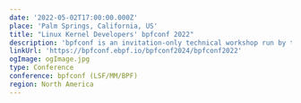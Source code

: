 ```yaml
---
date: '2022-05-02T17:00:00.000Z'
place: 'Palm Springs, California, US'
title: "Linux Kernel Developers' bpfconf 2022"
description: 'bpfconf is an invitation-only technical workshop run by the Linux community in order to bring BPF core developers together, to discuss new ideas and to work out improvements to the Linux BPF subsystem that will make their way into future mainline kernels and into the LLVM BPF backend.'
linkUrl: 'https://bpfconf.ebpf.io/bpfconf2024/bpfconf2022'
ogImage: ogImage.jpg
type: Conference
conference: bpfconf (LSF/MM/BPF)
region: North America
---
```

